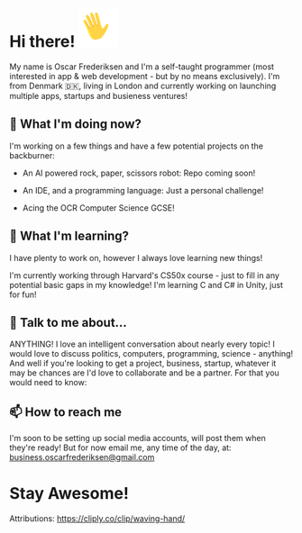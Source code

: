 # Hi there! <img src="https://raw.githubusercontent.com/oscarscfrederiksen/oscarscfrederiksen/master/Hand-Waving.gif" width="70px" style="clip: rect(0px, 0px, 100px, 0px)">

My name is Oscar Frederiksen and I'm a self-taught programmer (most interested in app & web development - but by no means exclusively). I'm from Denmark 🇩🇰, living in London and currently working on launching multiple apps, startups and busieness ventures!

## 🔭 What I'm doing now?

I'm working on a few things and have a few potential projects on the backburner:
<!--
- The VolunteerMe App: Repo coming soon! 🔨🔨
- The (temporarily labelled) Notion-Obsidian Crossbreed: Repo and name coming soon! 🔨🔨
-->

- An AI powered rock, paper, scissors robot: Repo coming soon!
- An IDE, and a programming language: Just a personal challenge!

- Acing the OCR Computer Science GCSE!

## 🌱  What I'm learning?

I have plenty to work on, however I always love learning new things!

I'm currently working through Harvard's CS50x course - just to fill in any potential basic gaps in my knowledge!
I'm learning C and C# in Unity, just for fun!

## 💬 Talk to me about...

ANYTHING! I love an intelligent conversation about nearly every topic! I would love to discuss politics, computers, programming, science - anything! And well if you're looking to get a project, business, startup, whatever it may be chances are I'd love to collaborate and be a partner. For that you would need to know:

## 📫  How to reach me

I'm soon to be setting up social media accounts, will post them when they're ready!
But for now email me, any time of the day, at: business.oscarfrederiksen@gmail.com

# Stay Awesome!


<!--
**oscarscfrederiksen/oscarscfrederiksen** is a ✨ _special_ ✨ repository because its `README.md` (this file) appears on your GitHub profile.

Here are some ideas to get you started:

- 🔭 I’m currently working on ...
- 🌱 I’m currently learning ...
- 👯 I’m looking to collaborate on ...
- 🤔 I’m looking for help with ...
- 💬 Ask me about ...
- 📫 How to reach me: ...
- 😄 Pronouns: ...
- ⚡ Fun fact: ...
-->









Attributions:
https://cliply.co/clip/waving-hand/
